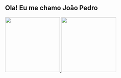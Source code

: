 ## Ola! Eu me chamo João Pedro
 <div>
  <a href="https://github.com/JaoPedroRs">
  <img height="180em" src="https://github-readme-stats.vercel.app/api?username=JaoPedroRs&show_icons=true&theme=dracula&include_all_commits=true&count_private=true"/>
  <img height="180em" src="https://github-readme-stats.vercel.app/api/top-langs/?username=JaoPedroRs&layout=compact&langs_count=7&theme=dracula"/>
</div>
